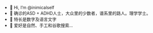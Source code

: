 - 🌈 Hi, I’m @inimicalself
- 🧠 确诊的ASD + ADHD人士，大众里的少数者，谱系里的路人。理学学士。
- 🌟 特长是数字及语言文字
- 🌱 爱好是自然、手工和谷歌搜索...

<!---
inimicalself/inimicalself is a ✨ special ✨ repository because its `README.md` (this file) appears on your GitHub profile.
You can click the Preview link to take a look at your changes.
--->
